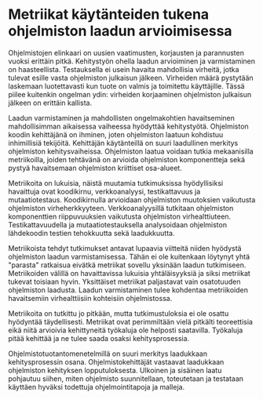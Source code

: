 # Metriikat käytänteiden tukena ohjelmiston laadun arvioimisessa

Ohjelmistojen elinkaari on uusien vaatimusten, korjausten ja parannusten vuoksi erittäin pitkä. Kehitystyön ohella 
laadun arvioiminen ja varmistaminen on haasteellista. Testauksella ei usein havaita mahdollisia virheitä, jotka tulevat 
esille vasta ohjelmiston julkaisun jälkeen. Virheiden määrä pystytään laskemaan luotettavasti kun tuote on valmis ja 
toimitettu käyttäjille. Tässä piilee kuitenkin ongelman ydin: virheiden korjaaminen ohjelmiston julkaisun jälkeen on 
erittäin kallista.

Laadun varmistaminen ja mahdollisten ongelmakohtien havaitseminen mahdollisimman aikaisessa vaiheessa hyödyttää 
kehitystyötä. Ohjelmiston koodin kehittäjänä on ihminen, joten ohjelmiston laatuun kohdistuu inhimillisiä tekijöitä. 
Kehittäjän käytänteillä on suuri laadullinen merkitys ohjelmiston kehitysvaiheissa. Ohjelmiston laatua voidaan tutkia 
mekaanisilla metriikoilla, joiden tehtävänä on arvioida ohjelmiston komponentteja sekä pystyä havaitsemaan ohjelmiston 
kriittiset osa-alueet.

Metriikoita on lukuisia, näistä muutamia tutkimuksissa hyödyllisiksi havaittuja ovat koodikirnu, verkkoanalyysi, 
testikattavuus ja mutaatiotestaus. Koodikirnulla arvioidaan ohjelmiston muutoksien vaikutusta ohjelmiston 
virheherkkyyteen. Verkkoanalyysillä tutkitaan ohjelmiston komponenttien riippuvuuksien vaikutusta ohjelmiston 
virhealttiuteen. Testikattavuudella ja mutaatiotestauksella analysoidaan ohjelmiston lähdekoodin testien tehokkuutta 
sekä laadukkuutta.

Metriikoista tehdyt tutkimukset antavat lupaavia viitteitä niiden hyödystä ohjelmiston laadun varmistamisessa. Tähän ei 
ole kuitenkaan löytynyt yhtä "parasta" ratkaisua eivätkä metriikat sovellu yksinään laadun tutkimiseen. Metriikoiden 
välillä on havaittavissa lukuisia yhtäläisyyksiä ja siksi metriikat tukevat toisiaan hyvin. Yksittäiset metriikat 
paljastavat vain osatotuuden ohjelmiston laadusta. Laadun varmistaminen tulee kohdentaa metriikoiden havaitsemiin 
virhealttiisiin kohteisiin ohjelmistossa.

Metriikoita on tutkittu jo pitkään, mutta tutkimustuloksia ei ole osattu hyödyntää täydellisesti. Metriikat ovat 
perimmiltään vielä pitkälti teoreettisia eikä niitä arvioivia kehittyneitä työkaluja ole helposti saatavilla. Työkaluja
pitää kehittää ja ne tulee saada osaksi kehitysprosessia.

Ohjelmistotuotantomenetelmillä on suuri merkitys laadukkaan kehitysprosessin osana. Ohjelmistokehittäjät vastaavat 
laadukkaan ohjelmiston kehityksen lopputuloksesta. Ulkoinen ja sisäinen laatu pohjautuu siihen, miten ohjelmisto 
suunnitellaan, toteutetaan ja testataan käyttäen hyväksi todettuja ohjelmointitapoja ja malleja.
